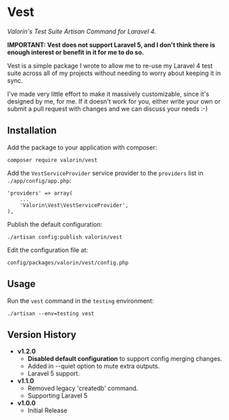 # Vest
*Valorin's Test Suite Artisan Command for Laravel 4.*

**IMPORTANT: Vest does not support Laravel 5, and I don't think there is enough interest or benefit in it for me to do so.**

Vest is a simple package I wrote to allow me to re-use my Laravel 4 test suite
across all of my projects without needing to worry about keeping it in sync.

I've made very little effort to make it massively customizable, since it's
designed by me, for me. If it doesn't work for you, either write your own
or submit a pull request with changes and we can discuss your needs :-)

Installation
------------

Add the package to your application with composer:

```
composer require valorin/vest
```

Add the `VestServiceProvider` service provider to the `providers` list in `./app/config/app.php`:

```
'providers' => array(
    ...
    'Valorin\Vest\VestServiceProvider',
),
```

Publish the default configuration:

```
./artisan config:publish valorin/vest
```

Edit the configuration file at:

```
config/packages/valorin/vest/config.php
```

Usage
-----

Run the `vest` command in the `testing` environment:

```
./artisan --env=testing vest
```


Version History
---------------

- **v1.2.0**
  - **Disabled default configuration** to support config merging changes.
  - Added in --quiet option to mute extra outputs.
  - Laravel 5 support.
- **v1.1.0**
  - Removed legacy 'createdb' command.
  - Supporting Laravel 5
- **v1.0.0**
  - Initial Release
